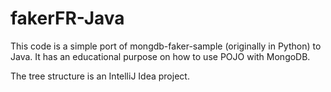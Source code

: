 # fakerFR-Java

This code is a simple port of mongdb-faker-sample (originally in Python) to Java.
It has an educational purpose on how to use POJO with MongoDB.

The tree structure is an IntelliJ Idea project.
